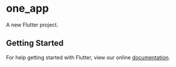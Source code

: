 # one_app

A new Flutter project.

## Getting Started

For help getting started with Flutter, view our online
[documentation](https://flutter.io/).
